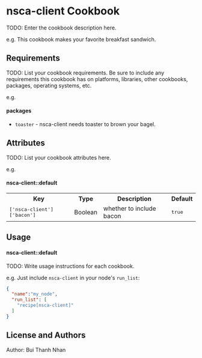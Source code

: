 nsca-client Cookbook
====================
TODO: Enter the cookbook description here.

e.g.
This cookbook makes your favorite breakfast sandwich.

Requirements
------------
TODO: List your cookbook requirements. Be sure to include any requirements this cookbook has on platforms, libraries, other cookbooks, packages, operating systems, etc.

e.g.
#### packages
- `toaster` - nsca-client needs toaster to brown your bagel.

Attributes
----------
TODO: List your cookbook attributes here.

e.g.
#### nsca-client::default
<table>
  <tr>
    <th>Key</th>
    <th>Type</th>
    <th>Description</th>
    <th>Default</th>
  </tr>
  <tr>
    <td><tt>['nsca-client']['bacon']</tt></td>
    <td>Boolean</td>
    <td>whether to include bacon</td>
    <td><tt>true</tt></td>
  </tr>
</table>

Usage
-----
#### nsca-client::default
TODO: Write usage instructions for each cookbook.

e.g.
Just include `nsca-client` in your node's `run_list`:

```json
{
  "name":"my_node",
  "run_list": [
    "recipe[nsca-client]"
  ]
}
```

License and Authors
-------------------
Author: Bui Thanh Nhan
